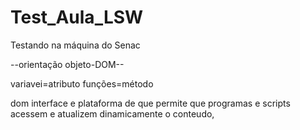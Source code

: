 # Test_Aula_LSW
 Testando na máquina do Senac

--orientação objeto-DOM-- 

variavei=atributo
funções=método

dom interface e plataforma de que permite que programas e scripts acessem e atualizem dinamicamente o conteudo,